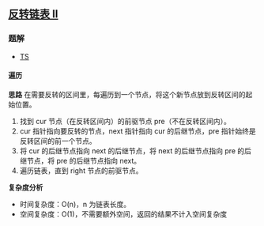 ## [反转链表 II](https://leetcode.cn/problems/reverse-linked-list-ii/)

### 题解
+ [TS](../../ts/128/92.ts)

#### 遍历
**思路**
在需要反转的区间里，每遍历到一个节点，将这个新节点放到反转区间的起始位置。
1. 找到 cur 节点（在反转区间内）的前驱节点 pre（不在反转区间内）。
2. cur 指针指向要反转的节点，next 指针指向 cur 的后继节点，pre 指针始终是反转区间的前一个节点。
3. 将 cur 的后继节点指向 next 的后继节点，将 next 的后继节点指向 pre 的后继节点，将 pre 的后继节点指向 next。
4. 遍历链表，直到 right 节点的前驱节点。

**复杂度分析**
+ 时间复杂度：O(n)，n 为链表长度。
+ 空间复杂度：O(1)，不需要额外空间，返回的结果不计入空间复杂度